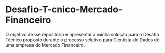 # Desafio-T-cnico-Mercado-Financeiro
O objetivo desse repositório é apresentar a minha solução para o Desafio Técnico proposto durante o processo seletivo para Cientista de Dados de uma empresa do Mercado Financeiro.

